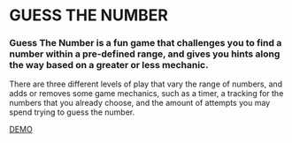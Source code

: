 # GUESS THE NUMBER
### Guess The Number is a fun game that challenges you to find a number within a pre-defined range, and gives you hints along the way based on a greater or less mechanic.

There are three different levels of play that vary the range of numbers, and adds or removes some game mechanics, such as a timer, a tracking for the numbers that you already choose, and the amount of attempts you may spend trying to guess the number.

[DEMO](https://emiscode-guess-the-number.herokuapp.com/)

